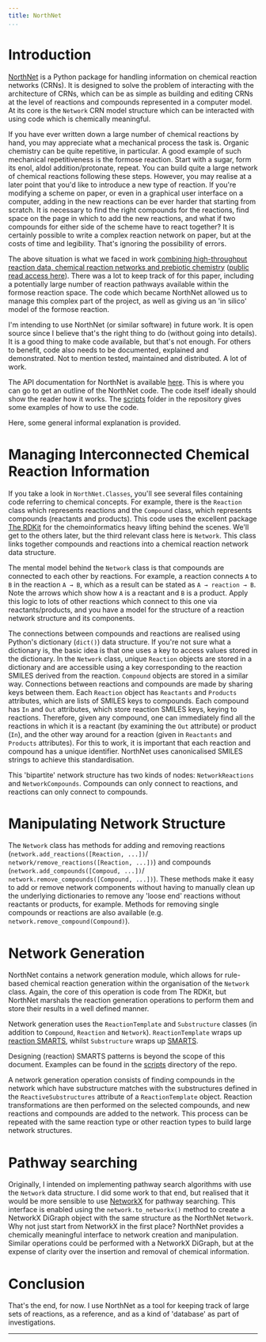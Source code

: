 ```yaml
---
title: NorthNet
...
```


# Introduction

[NorthNet](https://github.com/Will-Robin/NorthNet) is a Python package for handling information on chemical reaction networks (CRNs). It is designed to solve the problem of interacting with the architecture of CRNs, which can be as simple as building and editing CRNs at the level of reactions and compounds represented in a computer model. At its core is the `Network` CRN model structure which can be interacted with using code which is chemically meaningful.

If you have ever written down a large number of chemical reactions by hand, you may appreciate what a mechanical process the task is. Organic chemistry can be quite repetitive, in particular. A good example of such mechanical repetitiveness is the formose reaction. Start with a sugar, form its enol, aldol addition/protonate, repeat. You can build quite a large network of chemical reactions following these steps. However, you may realise at a later point that you'd like to introduce a new type of reaction. If you're modifying a scheme on paper, or even in a graphical user interface on a computer, adding in the new reactions can be ever harder that starting from scratch. It is necessary to find the right compounds for the reactions, find space on the page in which to add the new reactions, and what if two compounds for either side of the scheme have to react together? It is certainly possible to write a complex reaction network on paper, but at the costs of time and legibility. That's ignoring the possibility of errors.

The above situation is what we faced in work [combining high-throughput reaction data, chemical reaction networks and prebiotic chemistry](https://www.nature.com/articles/s41557-022-00956-7
) ([public read access here](https://rdcu.be/cO4qW)). There was a lot to keep track of for this paper, including a potentially large number of reaction pathways available within the formose reaction space. The code which became NorthNet allowed us to manage this complex part of the project, as well as giving us an 'in silico' model of the formose reaction.

I'm intending to use NorthNet (or similar software) in future work. It is open source since I believe that's the right thing to do (without going into details). It is a good thing to make code available, but that's not enough. For others to benefit, code also needs to be documented, explained and demonstrated. Not to mention tested, maintained and distributed. A lot of work.

The API documentation for NorthNet is available [here](https://will-robin.github.io/NorthNet/NorthNet.html). This is where you can go to get an outline of the NorthNet code. The code itself ideally should show the reader how it works. The [scripts](https://github.com/Will-Robin/NorthNet/tree/main/scripts) folder in the repository gives some examples of how to use the code.

Here, some general informal explanation is provided.

# Managing Interconnected Chemical Reaction Information

If you take a look in `NorthNet.Classes`, you'll see several files containing code referring to chemical concepts. For example, there is the `Reaction` class which represents reactions and the `Compound` class, which represents compounds (reactants and products). This code uses the excellent package [The RDKit](https://www.rdkit.org) for the chemoinformatics heavy lifting behind the scenes. We'll get to the others later, but the third relevant class here is `Network`. This class links together compounds and reactions into a chemical reaction network data structure.

The mental model behind the `Network` class is that compounds are connected to each other by reactions. For example, a reaction connects `A` to `B` in the reaction `A → B`, which as a result can be stated as `A → reaction → B`. Note the arrows which show how `A` is a reactant and `B` is a product. Apply this logic to lots of other reactions which connect to this one via reactants/products, and you have a model for the structure of a reaction network structure and its components.

The connections between compounds and reactions are realised using Python's dictionary (`dict()`) data structure. If you're not sure what a dictionary is, the basic idea is that one uses a key to access values stored in the dictionary. In the `Network` class, unique `Reaction` objects are stored in a dictionary and are accessible using a key corresponding to the reaction SMILES derived from the reaction. `Compound` objects are stored in a similar way. Connections between reactions and compounds are made by sharing keys between them. Each `Reaction` object has `Reactants` and `Products` attributes, which are lists of SMILES keys to compounds. Each compound has `In` and `Out` attributes, which store reaction SMILES keys, keying to reactions. Therefore, given any compound, one can immediately find all the reactions in which it is a reactant (by examining the `Out` attribute) or product (`In`), and the other way around for a reaction (given in `Reactants` and `Products` attributes). For this to work, it is important that each reaction and compound has a unique identifier. NorthNet uses canonicalised SMILES strings to achieve this standardisation.

This 'bipartite' network structure has two kinds of nodes: `NetworkReactions` and `NetworkCompounds`. Compounds can only connect to reactions, and reactions can only connect to compounds.

# Manipulating Network Structure

The `Network` class has methods for adding and removing reactions (`network.add_reactions([Reaction, ...])`/ `network/remove_reactions([Reaction, ...])`) and compounds (`network.add_compounds([Compoud, ...])`/ `network.remove_compounds([Compound, ...])`). These methods make it easy to add or remove network components without having to manually clean up the underlying dictionaries to remove any 'loose end' reactions without reactants or products, for example. Methods for removing single compounds or reactions are also available (e.g. `network.remove_compound(Compound)`).

# Network Generation

NorthNet contains a network generation module, which allows for rule-based chemical reaction generation within the organisation of the `Network` class. Again, the core of this operation is code from The RDKit, but NorthNet marshals the reaction generation operations to perform them and store their results in a well defined manner.

Network generation uses the `ReactionTemplate` and `Substructure` classes (in addition to `Compound`, `Reaction` and `Network`). `ReactionTemplate` wraps up [reaction SMARTS](https://www.rdkit.org/docs/RDKit_Book.html#chemical-reaction-handling), whilst `Substructure` wraps up [SMARTS](https://www.daylight.com/dayhtml/doc/theory/theory.smarts.html).

Designing (reaction) SMARTS patterns is beyond the scope of this document. Examples can be found in the [scripts](https://github.com/Will-Robin/NorthNet/tree/main/scripts) directory of the repo.

A network generation operation consists of finding compounds in the network which have substructure matches with the substructures defined in the `ReactiveSubstructures` attribute of a `ReactionTemplate` object. Reaction transformations are then performed on the selected compounds, and new reactions and compounds are added to the network. This process can be repeated with the same reaction type or other reaction types to build large network structures.

# Pathway searching

Originally, I intended on implementing pathway search algorithms with use the `Network` data structure. I did some work to that end, but realised that it would be more sensible to use [NetworkX](https://networkx.org) for pathway searching. This interface is enabled using the `network.to_networkx()` method to create a NetworkX DiGraph object with the same structure as the NorthNet `Network`. Why not just start from NetworkX in the first place? NorthNet provides a chemically meaningful interface to network creation and manipulation. Similar operations could be performed with a NetworkX DiGraph, but at the expense of clarity over the insertion and removal of chemical information.

# Conclusion

That's the end, for now. I use NorthNet as a tool for keeping track of large sets of reactions, as a reference, and as a kind of 'database' as part of investigations.


---
